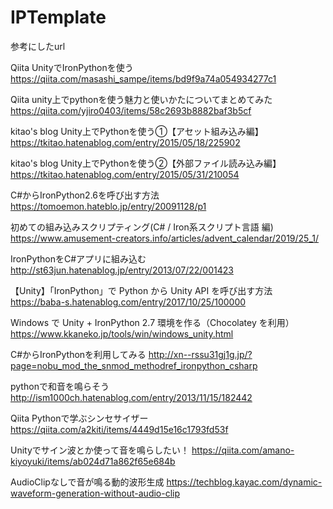 # IPTemplate


参考にしたurl

Qiita UnityでIronPythonを使う
https://qiita.com/masashi_sampe/items/bd9f9a74a054934277c1

Qiita unity上でpythonを使う魅力と使いかたについてまとめてみた
https://qiita.com/yjiro0403/items/58c2693b8882baf3b5cf

kitao's blog Unity上でPythonを使う①【アセット組み込み編】
https://tkitao.hatenablog.com/entry/2015/05/18/225902

kitao's blog Unity上でPythonを使う②【外部ファイル読み込み編】
https://tkitao.hatenablog.com/entry/2015/05/31/210054

C#からIronPython2.6を呼び出す方法
https://tomoemon.hateblo.jp/entry/20091128/p1

初めての組み込みスクリプティング(C# / Iron系スクリプト言語 編)
https://www.amusement-creators.info/articles/advent_calendar/2019/25_1/

IronPythonをC#アプリに組み込む
http://st63jun.hatenablog.jp/entry/2013/07/22/001423

【Unity】「IronPython」で Python から Unity API を呼び出す方法
https://baba-s.hatenablog.com/entry/2017/10/25/100000

Windows で Unity + IronPython 2.7 環境を作る（Chocolatey を利用）
https://www.kkaneko.jp/tools/win/windows_unity.html

C#からIronPythonを利用してみる
http://xn--rssu31gj1g.jp/?page=nobu_mod_the_snmod_methodref_ironpython_csharp

pythonで和音を鳴らそう
http://ism1000ch.hatenablog.com/entry/2013/11/15/182442


Qiita Pythonで学ぶシンセサイザー
https://qiita.com/a2kiti/items/4449d15e16c1793fd53f

Unityでサイン波とか使って音を鳴らしたい！
https://qiita.com/amano-kiyoyuki/items/ab024d71a862f65e684b

AudioClipなしで音が鳴る動的波形生成
https://techblog.kayac.com/dynamic-waveform-generation-without-audio-clip
